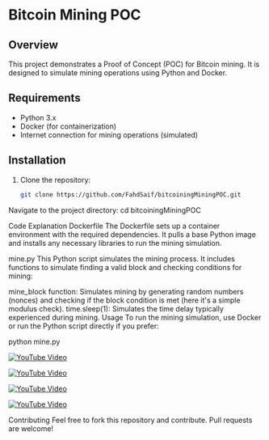 # Bitcoin Mining POC

## Overview

This project demonstrates a Proof of Concept (POC) for Bitcoin mining. It is designed to simulate mining operations using Python and Docker.

## Requirements

- Python 3.x
- Docker (for containerization)
- Internet connection for mining operations (simulated)

## Installation

1. Clone the repository:
   ```bash
   git clone https://github.com/FahdSaif/bitcoiningMiningPOC.git


Navigate to the project directory:
cd bitcoiningMiningPOC


Code Explanation
Dockerfile
The Dockerfile sets up a container environment with the required dependencies. It pulls a base Python image and installs any necessary libraries to run the mining simulation.

mine.py
This Python script simulates the mining process. It includes functions to simulate finding a valid block and checking conditions for mining:

mine_block function: Simulates mining by generating random numbers (nonces) and checking if the block condition is met (here it's a simple modulus check).
time.sleep(1): Simulates the time delay typically experienced during mining.
Usage
To run the mining simulation, use Docker or run the Python script directly if you prefer:

python mine.py


[![YouTube Video](https://img.youtube.com/vi/VIDEO_ID/0.jpg)](https://www.youtube.com/watch?v=UWcCYcdnO_o&list=PLdKN32ZK8xKMr5LVCJ5XmnKPMrAe3AiZ2)

[![YouTube Video](https://img.youtube.com/vi/VIDEO_ID/0.jpg)](https://www.youtube.com/watch?v=Cfg10FQ36Kg&list=PLdKN32ZK8xKMr5LVCJ5XmnKPMrAe3AiZ2&index=2)


[![YouTube Video](https://i3.ytimg.com/vi/bGtWzksfndo/hqdefault.jpg)](https://www.youtube.com/watch?v=bGtWzksfndo&list=PLdKN32ZK8xKMr5LVCJ5XmnKPMrAe3AiZ2&index=3)


[![YouTube Video](https://img.youtube.com/vi/VIDEO_ID/0.jpg)](https://www.youtube.com/watch?v=bGtWzksfndo&list=PLdKN32ZK8xKMr5LVCJ5XmnKPMrAe3AiZ2&index=3)








Contributing
Feel free to fork this repository and contribute. Pull requests are welcome!



